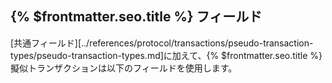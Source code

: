 ## {% $frontmatter.seo.title %} フィールド

[共通フィールド][../references/protocol/transactions/pseudo-transaction-types/pseudo-transaction-types.md]に加えて、{% $frontmatter.seo.title %}擬似トランザクションは以下のフィールドを使用します。
